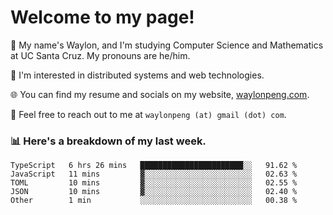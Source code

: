 # Welcome to my page! 

👋 My name's Waylon, and I'm studying Computer Science and Mathematics at UC Santa Cruz. My pronouns are he/him. 

💭 I'm interested in distributed systems and web technologies.

🌐 You can find my resume and socials on my website, [waylonpeng.com](https://www.waylonpeng.com).

📧 Feel free to reach out to me at `waylonpeng (at) gmail (dot) com`.

### 📊 Here's a breakdown of my last week.

<!--START_SECTION:waka-->
```text
TypeScript   6 hrs 26 mins   ███████████████████████░░   91.62 % 
JavaScript   11 mins         ▓░░░░░░░░░░░░░░░░░░░░░░░░   02.63 % 
TOML         10 mins         ▓░░░░░░░░░░░░░░░░░░░░░░░░   02.55 % 
JSON         10 mins         ▓░░░░░░░░░░░░░░░░░░░░░░░░   02.40 % 
Other        1 min           ░░░░░░░░░░░░░░░░░░░░░░░░░   00.38 % 
```
<!--END_SECTION:waka-->

